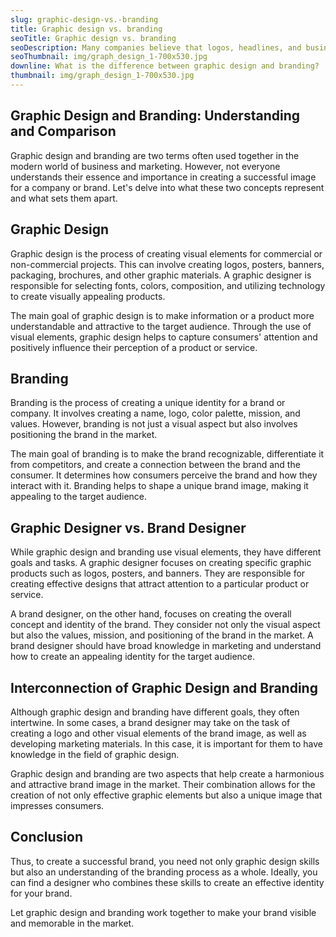 ```yaml
---
slug: graphic-design-vs.-branding
title: Graphic design vs. branding
seoTitle: Graphic design vs. branding
seoDescription: Many companies believe that logos, headlines, and business cards are what create a brand. They are mistaken.
seoThumbnail: img/graph_design_1-700x530.jpg
downline: What is the difference between graphic design and branding?
thumbnail: img/graph_design_1-700x530.jpg
---
```


<!--StartFragment-->

## Graphic Design and Branding: Understanding and Comparison

Graphic design and branding are two terms often used together in the modern world of business and marketing. However, not everyone understands their essence and importance in creating a successful image for a company or brand. Let's delve into what these two concepts represent and what sets them apart.

## Graphic Design

Graphic design is the process of creating visual elements for commercial or non-commercial projects. This can involve creating logos, posters, banners, packaging, brochures, and other graphic materials. A graphic designer is responsible for selecting fonts, colors, composition, and utilizing technology to create visually appealing products.

The main goal of graphic design is to make information or a product more understandable and attractive to the target audience. Through the use of visual elements, graphic design helps to capture consumers' attention and positively influence their perception of a product or service.

## Branding

Branding is the process of creating a unique identity for a brand or company. It involves creating a name, logo, color palette, mission, and values. However, branding is not just a visual aspect but also involves positioning the brand in the market.

The main goal of branding is to make the brand recognizable, differentiate it from competitors, and create a connection between the brand and the consumer. It determines how consumers perceive the brand and how they interact with it. Branding helps to shape a unique brand image, making it appealing to the target audience.

## Graphic Designer vs. Brand Designer

While graphic design and branding use visual elements, they have different goals and tasks. A graphic designer focuses on creating specific graphic products such as logos, posters, and banners. They are responsible for creating effective designs that attract attention to a particular product or service.

A brand designer, on the other hand, focuses on creating the overall concept and identity of the brand. They consider not only the visual aspect but also the values, mission, and positioning of the brand in the market. A brand designer should have broad knowledge in marketing and understand how to create an appealing identity for the target audience.

## Interconnection of Graphic Design and Branding

Although graphic design and branding have different goals, they often intertwine. In some cases, a brand designer may take on the task of creating a logo and other visual elements of the brand image, as well as developing marketing materials. In this case, it is important for them to have knowledge in the field of graphic design.

Graphic design and branding are two aspects that help create a harmonious and attractive brand image in the market. Their combination allows for the creation of not only effective graphic elements but also a unique image that impresses consumers.

## Conclusion

Thus, to create a successful brand, you need not only graphic design skills but also an understanding of the branding process as a whole. Ideally, you can find a designer who combines these skills to create an effective identity for your brand.

Let graphic design and branding work together to make your brand visible and memorable in the market.

<!--EndFragment-->
